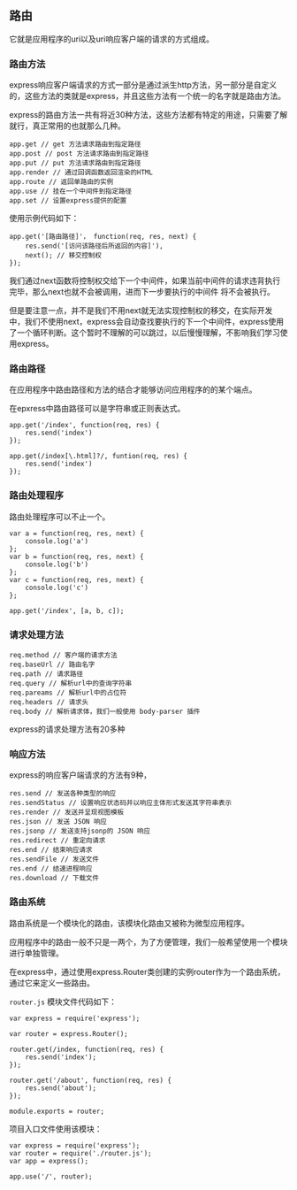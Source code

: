 ## 路由

它就是应用程序的uri以及uri响应客户端的请求的方式组成。

### 路由方法

express响应客户端请求的方式一部分是通过派生http方法，另一部分是自定义的，这些方法的类就是express，并且这些方法有一个统一的名字就是路由方法。

express的路由方法一共有将近30种方法，这些方法都有特定的用途，只需要了解就行，真正常用的也就那么几种。

```
app.get // get 方法请求路由到指定路径
app.post // post 方法请求路由到指定路径
app.put // put 方法请求路由到指定路径
app.render // 通过回调函数返回渲染的HTML
app.route // 返回单路由的实例
app.use // 挂在一个中间件到指定路径
app.set // 设置express提供的配置

```


使用示例代码如下：

```
app.get('[路由路径]'， function(req, res, next) {
	res.send('[访问该路径后所返回的内容]'),
	next(); // 移交控制权
});
```

我们通过next函数将控制权交给下一个中间件，如果当前中间件的请求违背执行完毕，那么next也就不会被调用，进而下一步要执行的中间件 将不会被执行。

但是要注意一点，并不是我们不用next就无法实现控制权的移交，在实际开发中，我们不使用next，express会自动查找要执行的下一个中间件，express使用了一个循环判断。这个暂时不理解的可以跳过，以后慢慢理解，不影响我们学习使用express。

### 路由路径

在应用程序中路由路径和方法的结合才能够访问应用程序的的某个端点。

在epxress中路由路径可以是字符串或正则表达式。

```
app.get('/index', function(req, res) {
	res.send('index')
});

app.get(/index[\.html]?/, funtion(req, res) {
	res.send('index')
});
```

### 路由处理程序

路由处理程序可以不止一个。

```
var a = function(req, res, next) {
	console.log('a')
};
var b = function(req, res, next) {
	console.log('b')
};
var c = function(req, res, next) {
	console.log('c')
};

app.get('/index', [a, b, c]);
```

### 请求处理方法

```
req.method // 客户端的请求方法
req.baseUrl // 路由名字
req.path // 请求路径
req.query // 解析url中的查询字符串
req.pareams // 解析url中的占位符
req.headers // 请求头
req.body // 解析请求体，我们一般使用 body-parser 插件
```

express的请求处理方法有20多种


### 响应方法

express的响应客户端请求的方法有9种，

```
res.send // 发送各种类型的响应
res.sendStatus // 设置响应状态码并以响应主体形式发送其字符串表示
res.render // 发送并呈现视图模板
res.json // 发送 JSON 响应
res.jsonp // 发送支持jsonp的 JSON 响应
res.redirect // 重定向请求
res.end // 结束响应请求
res.sendFile // 发送文件
res.end // 结速进程响应
res.download // 下载文件
```

### 路由系统

路由系统是一个模块化的路由，该模块化路由又被称为微型应用程序。

应用程序中的路由一般不只是一两个，为了方便管理，我们一般希望使用一个模块进行单独管理。

在express中，通过使用express.Router类创建的实例router作为一个路由系统，通过它来定义一些路由。

`router.js` 模块文件代码如下：

```
var express = require('express');

var router = express.Router();

router.get(/index, function(req, res) {
	res.send('index');
});

router.get('/about', function(req, res) {
	res.send('about');
});

module.exports = router;

```

项目入口文件使用该模块：

```
var express = require('express');
var router = require('./router.js');
var app = express();

app.use('/', router);
```

